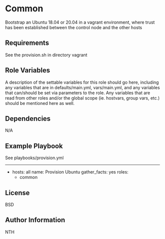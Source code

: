 Common
======

Bootstrap an Ubuntu 18.04 or 20.04 in a vagrant environment, where trust has been established between the control node and the other hosts

Requirements
------------

See the provision.sh in directory vagrant

Role Variables
--------------

A description of the settable variables for this role should go here, including any variables that are in defaults/main.yml, vars/main.yml, and any variables that can/should be set via parameters to the role. Any variables that are read from other roles and/or the global scope (ie. hostvars, group vars, etc.) should be mentioned here as well.

Dependencies
------------

N/A

Example Playbook
----------------

See playbooks/provision.yml

---
- hosts: all
  name: Provision Ubuntu
  gather_facts: yes
  roles:
  - common


License
-------

BSD

Author Information
------------------

NTH
